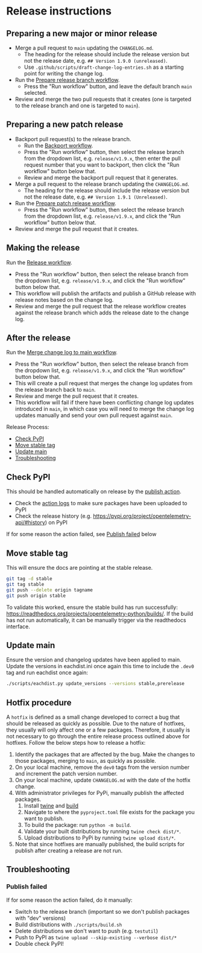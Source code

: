 # Release instructions

## Preparing a new major or minor release

* Merge a pull request to `main` updating the `CHANGELOG.md`.
  * The heading for the release should include the release version but not the release date, e.g.
    `## Version 1.9.0 (unreleased)`.
  * Use `.github/scripts/draft-change-log-entries.sh` as a starting point for writing the change
    log.
* Run the [Prepare release branch workflow](https://github.com/open-telemetry/opentelemetry-python/actions/workflows/prepare-release-branch.yml).
  * Press the "Run workflow" button, and leave the default branch `main` selected.
* Review and merge the two pull requests that it creates
  (one is targeted to the release branch and one is targeted to `main`).

## Preparing a new patch release

* Backport pull request(s) to the release branch.
  * Run the [Backport workflow](https://github.com/open-telemetry/opentelemetry-python/actions/workflows/backport.yml).
  * Press the "Run workflow" button, then select the release branch from the dropdown list,
    e.g. `release/v1.9.x`, then enter the pull request number that you want to backport,
    then click the "Run workflow" button below that.
  * Review and merge the backport pull request that it generates.
* Merge a pull request to the release branch updating the `CHANGELOG.md`.
  * The heading for the release should include the release version but not the release date, e.g.
    `## Version 1.9.1 (Unreleased)`.
* Run the [Prepare patch release workflow](https://github.com/open-telemetry/opentelemetry-python/actions/workflows/prepare-patch-release.yml).
  * Press the "Run workflow" button, then select the release branch from the dropdown list,
    e.g. `release/v1.9.x`, and click the "Run workflow" button below that.
* Review and merge the pull request that it creates.

## Making the release

Run the [Release workflow](https://github.com/open-telemetry/opentelemetry-python/actions/workflows/release.yml).

* Press the "Run workflow" button, then select the release branch from the dropdown list,
  e.g. `release/v1.9.x`, and click the "Run workflow" button below that.
* This workflow will publish the artifacts and publish a GitHub release with release notes based on the change log.
* Review and merge the pull request that the release workflow creates against the release branch
  which adds the release date to the change log.

## After the release

Run the [Merge change log to main workflow](https://github.com/open-telemetry/opentelemetry-python/actions/workflows/merge-change-log-to-main.yml).

* Press the "Run workflow" button, then select the release branch from the dropdown list,
  e.g. `release/v1.9.x`, and click the "Run workflow" button below that.
* This will create a pull request that merges the change log updates from the release branch
  back to `main`.
* Review and merge the pull request that it creates.
* This workflow will fail if there have been conflicting change log updates introduced in `main`,
  in which case you will need to merge the change log updates manually and send your own pull
  request against `main`.


Release Process:
- [Check PyPI](#Check-PyPI)
- [Move stable tag](#Move-stable-tag)
- [Update main](#Update-main)
- [Troubleshooting](#troubleshooting)

## Check PyPI

This should be handled automatically on release by the [publish action](https://github.com/open-telemetry/opentelemetry-python/blob/main/.github/workflows/publish.yml).

- Check the [action logs](https://github.com/open-telemetry/opentelemetry-python/actions?query=workflow%3APublish) to make sure packages have been uploaded to PyPI
- Check the release history (e.g. https://pypi.org/project/opentelemetry-api/#history) on PyPI

If for some reason the action failed, see [Publish failed](#publish-failed) below

## Move stable tag

This will ensure the docs are pointing at the stable release.

```bash
git tag -d stable
git tag stable
git push --delete origin tagname
git push origin stable
```

To validate this worked, ensure the stable build has run successfully: https://readthedocs.org/projects/opentelemetry-python/builds/. If the build has not run automatically, it can be manually trigger via the readthedocs interface.

## Update main

Ensure the version and changelog updates have been applied to main. Update the versions in eachdist.ini once again this time to include the `.dev0` tag and
run eachdist once again:
```bash
./scripts/eachdist.py update_versions --versions stable,prerelease
```

## Hotfix procedure

A `hotfix` is defined as a small change developed to correct a bug that should be released as quickly as possible. Due to the nature of hotfixes, they usually will only affect one or a few packages. Therefore, it usually is not necessary to go through the entire release process outlined above for hotfixes. Follow the below steps how to release a hotfix:

1. Identify the packages that are affected by the bug. Make the changes to those packages, merging to `main`, as quickly as possible.
2. On your local machine, remove the `dev0` tags from the version number and increment the patch version number.
3. On your local machine, update `CHANGELOG.md` with the date of the hotfix change.
4. With administrator privileges for PyPi, manually publish the affected packages.
    1. Install [twine](https://pypi.org/project/twine/) and [build](https://pypi.org/project/build/)
    2. Navigate to where the `pyproject.toml` file exists for the package you want to publish.
    3. To build the package: run `python -m build`.
    4. Validate your built distributions by running `twine check dist/*`.
    5. Upload distributions to PyPi by running `twine upload dist/*`.
5. Note that since hotfixes are manually published, the build scripts for publish after creating a release are not run.

## Troubleshooting

### Publish failed

If for some reason the action failed, do it manually:

- Switch to the release branch (important so we don't publish packages with "dev" versions)
- Build distributions with `./scripts/build.sh`
- Delete distributions we don't want to push (e.g. `testutil`)
- Push to PyPI as `twine upload --skip-existing --verbose dist/*`
- Double check PyPI!
